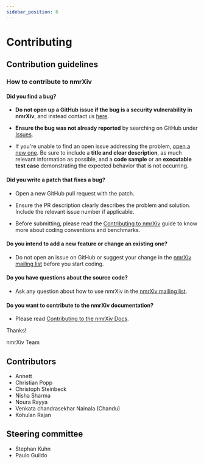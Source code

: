 ```yaml
---
sidebar_position: 6
---
```

# Contributing

## Contribution guidelines

### How to contribute to nmrXiv

#### **Did you find a bug?**

* **Do not open up a GitHub issue if the bug is a security vulnerability
  in nmrXiv**, and instead contact us [here](mailto:info@nmrxiv.org).

* **Ensure the bug was not already reported** by searching on GitHub under [Issues](https://github.com/NFDI4Chem).

* If you're unable to find an open issue addressing the problem, [open a new one](https://github.com/NFDI4Chem/issues/new). Be sure to include a **title and clear description**, as much relevant information as possible, and a **code sample** or an **executable test case** demonstrating the expected behavior that is not occurring.

#### **Did you write a patch that fixes a bug?**

* Open a new GitHub pull request with the patch.

* Ensure the PR description clearly describes the problem and solution. Include the relevant issue number if applicable.

* Before submitting, please read the [Contributing to nmrXiv](/docs/contributing) guide to know more about coding conventions and benchmarks.

#### **Do you intend to add a new feature or change an existing one?**

* Do not open an issue on GitHub or suggest your change in the [nmrXiv mailing list](https://nnmrXiv.org) before you start coding.

#### **Do you have questions about the source code?**

* Ask any question about how to use nmrXiv in the [nmrXiv mailing list](https://nnmrXiv.org).

#### **Do you want to contribute to the nmrXiv documentation?**

* Please read [Contributing to the nmrXiv Docs](https://nnmrXiv.org).

Thanks!

nmrXiv Team

## Contributors

- Annett
- Christian Popp
- Christoph Steinbeck
- Nisha Sharma
- Noura Rayya
- Venkata chandrasekhar Nainala (Chandu)
- Kohulan Rajan

## Steering committee

- Stephan Kuhn
- Paulo Guildo
